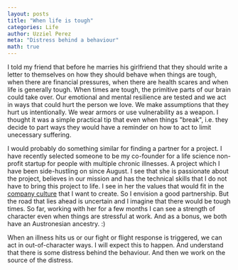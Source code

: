 ```yaml
---
layout: posts
title: "When life is tough"
categories: Life
author: Uzziel Perez
meta: "Distress behind a behaviour"
math: true
---
```


I told my friend that before he marries his girlfriend that they should write a letter to themselves on how they should behave when things are tough, when there are financial pressures, when there are health scares and when life is generally tough.
When times are tough, the primitive parts of our brain could take over. Our emotional and mental resilience are tested and we act in ways that could hurt the person we love. We make assumptions that they hurt us intentionally. We wear armors or use vulnerability as a weapon. I thought it was a simple practical tip that even when things "break", i.e. they decide to part ways they would have a reminder on how to act to limit unecessary suffering.

I would probably do something similar for finding a partner for a project. I have recently selected someone to be my co-founder for a life science non-profit startup for people with multiple chronic illnesses. A project which I have been side-hustling on since August. I see that she is passionate about the project, believes in our mission and has the technical skills that I do not have to bring this project to life. I see in her the values that would fit in the [company culture](https://docs.google.com/presentation/d/1H8MZ-vzMDDCkM1C_iBtpa3jsIBMGOCdsyQwH9IFhnDc/edit?usp=sharing) that I want to create. So I envision a good partnership. But the road that lies ahead is uncertain and I imagine that there would be tough times. So far, working with her for a few months I can see a strength of character even when things are stressful at work. And as a bonus, we both have an Austronesian ancestry. :)

When an illness hits us or our fight or flight response is triggered, we can act in out-of-character ways. I will expect this to happen. And understand that there is some distress behind the behaviour. And then we work on the source of the distress. 
